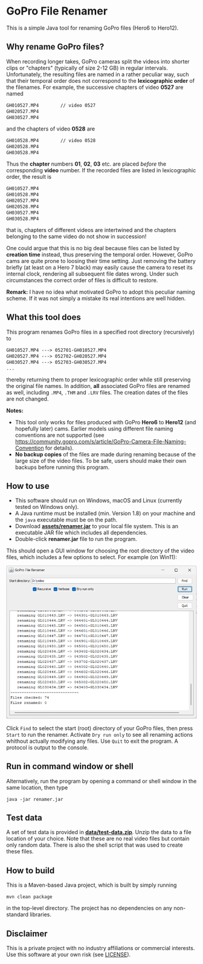 # GoPro File Renamer

This is a simple Java tool for renaming GoPro files (Hero6 to Hero12).

## Why rename GoPro files?
When recording longer takes, GoPro cameras split the videos into shorter clips or "chapters" (typically of size 2-12 GB)
in regular intervals.
Unfortunately, the resulting files are named in a rather peculiar way, such that their temporal order does not correspond to
the **lexicographic order** of the filenames.
For example, the successive chapters of video **0527** are named
```
GH010527.MP4        // video 0527
GH020527.MP4
GH030527.MP4
```
and the chapters of video **0528** are 
```
GH010528.MP4        // video 0528
GH020528.MP4
GH030528.MP4
```
Thus the **chapter** numbers **01**, **02**, **03** etc. are placed _before_ the corresponding **video** number.
If the recorded files are listed in lexicographic order, the result is
```
GH010527.MP4
GH010528.MP4
GH020527.MP4
GH020528.MP4
GH030527.MP4
GH030528.MP4
```
that is, chapters of different videos are intertwined and the chapters belonging to the same video do not show in succession!

One could argue that this is no big deal because files can be listed by **creation time** instead, thus preserving
the temporal order. However, GoPro cams are quite prone to loosing their time setting. Just removing the battery
briefly (at least on a Hero 7 black) may easily cause the camera to reset its internal clock, rendering all subsequent file
dates wrong. Under such circumstances the correct order of files is difficult to restore.

**Remark:** I have no idea what motivated GoPro to adopt this peculiar naming scheme. 
If it was not simply a mistake its real intentions are well hidden. 

## What this tool does
This program renames GoPro files in a specified root directory (recursively) to
```
GH010527.MP4 ---> 052701-GH010527.MP4
GH020527.MP4 ---> 052702-GH020527.MP4
GH030527.MP4 ---> 052703-GH030527.MP4
...
```
thereby returning them to proper lexicographic order while still preserving the original file names.
In addition, **all** associated GoPro files are renamed as well, including
`.MP4`, `.THM` and `.LRV` files.
The creation dates of the files are not changed.

**Notes:** 
* This tool only works for files produced with GoPro **Hero6** to **Hero12** (and hopefully later) cams. Earlier models using different file naming conventions
  are not supported (see https://community.gopro.com/s/article/GoPro-Camera-File-Naming-Convention for details).
* **No backup copies** of the files are made during renaming because of the large size of the video files. To be safe, users should make their own
  backups before running this program.

## How to use

* This software should run on Windows, macOS and Linux (currently tested on Windows only).
* A Java runtime must be installed (min. Version 1.8) on your machine and the `java` executable must be on the path.
* Download [**assets/renamer.jar**](https://github.com/imagingbook/gopro-file-renamer/tree/master/assets/renamer.jar) to your local file system. This is an executable
  JAR file which includes all dependencies.
* Double-click **renamer.jar** file to run the program.

This should open a GUI window for choosing the root directory of the video files, which includes
a few options to select. For example (on Win11):

![img.png](docs/images/renamer-gui-data.png)

Click `Find` to select the start (root) directory of your GoPro files, then press `Start` to run the renamer.
Activate `Dry run only` to see all renaming actions whithout actually modifying any files.
Use `Quit` to exit the program. A protocol is output to the console.

## Run in command window or shell 

Alternatively, run the program by opening a command or shell window in the same location, then type
```
java -jar renamer.jar
```

## Test data

A set of test data is provided in [**data/test-data.zip**](https://github.com/imagingbook/gopro-file-renamer/tree/master/data/test-data.zip).
Unzip the data to a file location of your choice. Note that these are no real video files but contain only random data.
There is also the shell script that was used to create these files.

## How to build

This is a Maven-based Java project, which is built by simply running
```
mvn clean package
```
in the top-level directory. The project has no dependencies on any non-standard libraries.
## Disclaimer

This is a private project with no industry affiliations or commercial interests. Use this software at your own risk (see [LICENSE](LICENSE)). 
